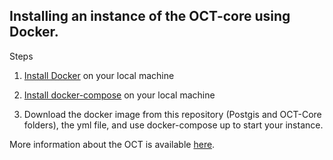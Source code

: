 ## Installing an instance of the OCT-core using Docker.

Steps

1. [Install Docker](https://docs.docker.com/machine/install-machine/) on your local machine

2. [Install docker-compose](https://docs.docker.com/compose/install/) on your local machine 

3. Download the docker image from this repository (Postgis and OCT-Core folders), the yml file, and use docker-compose up to start your instance.

More information about the OCT is available [here](https://github.com/geo-c/OCT-Core).
